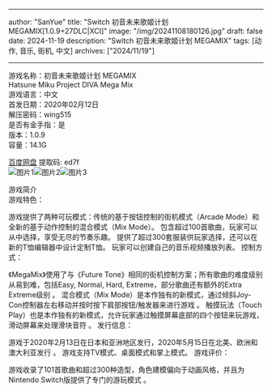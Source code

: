 
---
author: "SanYue"
title: "Switch 初音未来歌姬计划 MEGAMIX[1.0.9+27DLC|XCI]"
image: "/img/20241108180126.jpg"
draft: false
date: 2024-11-19
description: "Switch 初音未来歌姬计划 MEGAMIX"
tags: [动作, 音乐, 街机, 中文]
archives: ["2024/11/19"]

---

游戏名称：初音未来歌姬计划 MEGAMIX   
Hatsune Miku Project DIVA Mega Mix    
游戏语言：中文  
首发日期：2020年02月12日  
解压密码：wing515  
是否有金手指：是  
版本：1.0.9   
容量：14.1G

[百度网盘](https//pan.baidu.com/s/1z-a4f7lD7IytkcyJobDNDg) 提取码: ed7f  
![图片1](/img/3d363c.jpg)![图片2](/img/83de58.jpg)![图片3](/img/f4a8e3.jpg)  

游戏简介  
游戏特色：

游戏提供了两种可玩模式：传统的基于按钮控制的街机模式（Arcade Mode）和全新的基于动作控制的混合模式（Mix Mode）。
包含超过100首歌曲，玩家可以从中选择，享受无尽的节奏乐趣。
提供了超过300套服装供玩家选择，还可以在新的T恤编辑器中设计定制T恤。
玩家可以创建自己的音乐视频播放列表。
控制方式：

《MegaMix》使用了与《Future Tone》相同的街机控制方案；所有歌曲的难度级别从易到难，包括Easy, Normal, Hard, Extreme，部分歌曲还有额外的Extra Extreme级别
。
混合模式（Mix Mode）是本作独有的新模式，通过倾斜Joy-Con控制器左右移动并按时按下肩部按钮/触发器来进行游戏
。
触摸玩法（Touch Play）也是本作独有的新模式，允许玩家通过触摸屏幕底部的四个按钮来玩游戏，滑动屏幕来处理滑块音符
。
发行信息：

游戏于2020年2月13日在日本和亚洲地区发行，2020年5月15日在北美、欧洲和澳大利亚发行
。
游戏支持TV模式、桌面模式和掌上模式。
游戏评价：

游戏收录了101首歌曲和超过300种造型，角色建模偏向于动画风格，并且为Nintendo Switch版提供了专门的游玩模式
。
